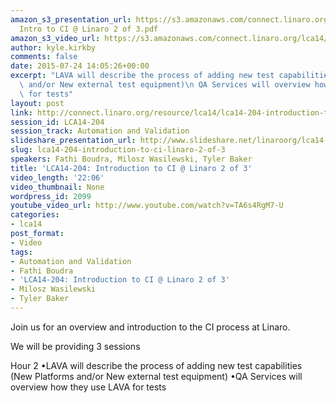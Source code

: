 ```yaml
---
amazon_s3_presentation_url: https://s3.amazonaws.com/connect.linaro.org/lca14/presentations/LCA14-204-
  Intro to CI @ Linaro 2 of 3.pdf
amazon_s3_video_url: https://s3.amazonaws.com/connect.linaro.org/lca14/videos/03-04-Tuesday/LCA14-204-+Introduction+to+CI+%2540+Linaro+2+of+3.mp4
author: kyle.kirkby
comments: false
date: 2015-07-24 14:05:26+00:00
excerpt: "LAVA will describe the process of adding new test capabilities (New Platforms\
  \ and/or New external test equipment)\n QA Services will overview how they use LAVA\
  \ for tests"
layout: post
link: http://connect.linaro.org/resource/lca14/lca14-204-introduction-to-ci-linaro-2-of-3/
session_id: LCA14-204
session_track: Automation and Validation
slideshare_presentation_url: http://www.slideshare.net/linaroorg/lca14-204-introtocilinaro2of3
slug: lca14-204-introduction-to-ci-linaro-2-of-3
speakers: Fathi Boudra, Milosz Wasilewski, Tyler Baker
title: 'LCA14-204: Introduction to CI @ Linaro 2 of 3'
video_length: '22:06'
video_thumbnail: None
wordpress_id: 2099
youtube_video_url: http://www.youtube.com/watch?v=TA6s4RgM7-U
categories:
- lca14
post_format:
- Video
tags:
- Automation and Validation
- Fathi Boudra
- 'LCA14-204: Introduction to CI @ Linaro 2 of 3'
- Milosz Wasilewski
- Tyler Baker
---
```


Join us for an overview and introduction to the CI process at Linaro.

We will be providing 3 sessions

Hour 2
•LAVA will describe the process of adding new test capabilities (New Platforms and/or New external test equipment)
•QA Services will overview how they use LAVA for tests
